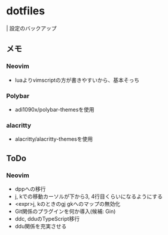 # dotfiles
| 設定のバックアップ

## メモ
### Neovim
* luaよりvimscriptの方が書きやすいから、基本そっち

### Polybar
* adi1090x/polybar-themesを使用

### alacritty
* alacritty/alacritty-themesを使用

## ToDo
### Neovim
* dppへの移行
* j, kでの移動カーソルが下から3, 4行目くらいになるようにする
* \<expr\>j, kのときのgj gkへのマップの無効化
* Git関係のプラグインを何か導入(候補: Gin)
* ddc, dduのTypeScript移行
* ddu関係を充実させる
